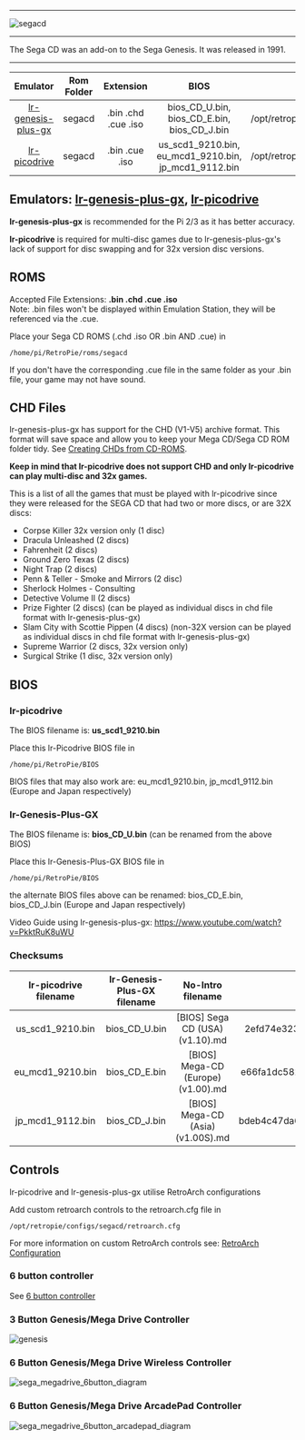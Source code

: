 ***
![segacd](https://cloud.githubusercontent.com/assets/10035308/12214194/e316cbd2-b647-11e5-87a0-fd8f03b75edd.png)
***
The Sega CD was an add-on to the Sega Genesis. It was released in 1991.

***

| Emulator | Rom Folder | Extension | BIOS |  Controller Config |
| :---: | :---: | :---: | :---: | :---: |
| [lr-genesis-plus-gx](https://github.com/libretro/Genesis-Plus-GX) | segacd | .bin .chd .cue .iso | bios_CD_U.bin, bios_CD_E.bin, bios_CD_J.bin | /opt/retropie/configs/segacd/retroarch.cfg |
| [lr-picodrive](https://github.com/libretro/picodrive) | segacd | .bin .cue .iso | us_scd1_9210.bin, eu_mcd1_9210.bin, jp_mcd1_9112.bin | /opt/retropie/configs/segacd/retroarch.cfg |

## Emulators: [lr-genesis-plus-gx](https://github.com/libretro/Genesis-Plus-GX), [lr-picodrive](https://github.com/libretro/picodrive)
**lr-genesis-plus-gx** is recommended for the Pi 2/3 as it has better accuracy. 

**lr-picodrive** is required for multi-disc games due to lr-genesis-plus-gx's lack of support for disc swapping and for 32x version disc versions.

## ROMS
Accepted File Extensions: **.bin .chd .cue .iso**  
Note: .bin files won't be displayed within Emulation Station, they will be referenced via the .cue.


Place your Sega CD ROMS (.chd .iso OR .bin AND .cue) in
```
/home/pi/RetroPie/roms/segacd
```
If you don't have the corresponding .cue file in the same folder as your .bin file, your game may not have sound.

## CHD Files

lr-genesis-plus-gx has support for the CHD (V1-V5) archive format. This format will save space and allow you to keep your Mega CD/Sega CD ROM folder tidy. See [Creating CHDs from CD-ROMS](CHD-files.md#creating-chds-from-cd-roms).

**Keep in mind that lr-picodrive does not support CHD and only lr-picodrive can play multi-disc and 32x games.**

This is a list of all the games that must be played with lr-picodrive since they were released for the SEGA CD that had two or more discs, or are 32X discs:
* Corpse Killer 32x version only (1 disc)
* Dracula Unleashed (2 discs)
* Fahrenheit (2 discs)
* Ground Zero Texas (2 discs)
* Night Trap (2 discs)
* Penn & Teller - Smoke and Mirrors (2 disc)
* Sherlock Holmes - Consulting 
* Detective Volume II (2 discs)
* Prize Fighter (2 discs) (can be played as individual discs in chd file format with lr-genesis-plus-gx)
* Slam City with Scottie Pippen (4 discs) (non-32X version can be played as individual discs in chd file format with lr-genesis-plus-gx)
* Supreme Warrior (2 discs, 32x version only)
* Surgical Strike (1 disc, 32x version only)

## BIOS

### lr-picodrive

The BIOS filename is: **us_scd1_9210.bin** 

Place this lr-Picodrive BIOS file in
```
/home/pi/RetroPie/BIOS
```
BIOS files that may also work are: eu_mcd1_9210.bin, jp_mcd1_9112.bin (Europe and Japan respectively)

### lr-Genesis-Plus-GX

The BIOS filename is: **bios_CD_U.bin** (can be renamed from the above BIOS)

Place this lr-Genesis-Plus-GX BIOS file in
```
/home/pi/RetroPie/BIOS
```
the alternate BIOS files above can be renamed: bios_CD_E.bin, bios_CD_J.bin (Europe and Japan respectively)  
  
Video Guide using lr-genesis-plus-gx: https://www.youtube.com/watch?v=PkktRuK8uWU

### Checksums

| lr-picodrive filename | lr-Genesis-Plus-GX filename | No-Intro filename | md5sum |
| :---: | :---: | :---: | :---: |
| us_scd1_9210.bin | bios_CD_U.bin | [BIOS] Sega CD (USA) (v1.10).md | 2efd74e3232ff260e371b99f84024f7f |
| eu_mcd1_9210.bin | bios_CD_E.bin | [BIOS] Mega-CD (Europe) (v1.00).md | e66fa1dc5820d254611fdcdba0662372 |
| jp_mcd1_9112.bin | bios_CD_J.bin | [BIOS] Mega-CD (Asia) (v1.00S).md | bdeb4c47da613946d422d97d98b21cda |

## Controls

lr-picodrive and lr-genesis-plus-gx utilise RetroArch configurations

Add custom retroarch controls to the retroarch.cfg file in

```
/opt/retropie/configs/segacd/retroarch.cfg
```
For more information on custom RetroArch controls see: [RetroArch Configuration](RetroArch-Configuration)

### 6 button controller

See [6 button controller](Mega-Drive-Genesis#6-button-controller)

### 3 Button Genesis/Mega Drive Controller

![genesis](https://cloud.githubusercontent.com/assets/10035308/7336303/aec335e0-ebb4-11e4-93b3-26037dd26ffb.png)

### 6 Button Genesis/Mega Drive Wireless Controller

![sega_megadrive_6button_diagram](https://cloud.githubusercontent.com/assets/10035308/16599642/7f43e53a-42c0-11e6-9152-c33099878ccc.png)

### 6 Button Genesis/Mega Drive ArcadePad Controller

![sega_megadrive_6button_arcadepad_diagram](https://cloud.githubusercontent.com/assets/10035308/16599641/7f43ae62-42c0-11e6-924a-50ca4e44f401.png)